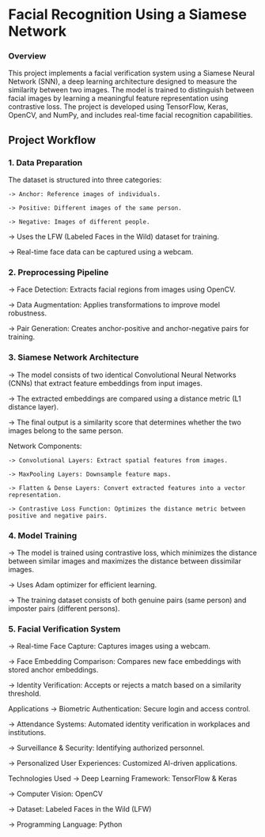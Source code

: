 # Facial Recognition Using a Siamese Network
### Overview
This project implements a facial verification system using a Siamese Neural Network (SNN), a deep learning architecture designed to measure the similarity between two images. The model is trained to distinguish between facial images by learning a meaningful feature representation using contrastive loss. The project is developed using TensorFlow, Keras, OpenCV, and NumPy, and includes real-time facial recognition capabilities.

## Project Workflow
### 1. Data Preparation
The dataset is structured into three categories:

    -> Anchor: Reference images of individuals.

    -> Positive: Different images of the same person.

    -> Negative: Images of different people.

-> Uses the LFW (Labeled Faces in the Wild) dataset for training.

-> Real-time face data can be captured using a webcam.
### 2. Preprocessing Pipeline
-> Face Detection: Extracts facial regions from images using OpenCV.

-> Data Augmentation: Applies transformations to improve model robustness.

-> Pair Generation: Creates anchor-positive and anchor-negative pairs for training.

### 3. Siamese Network Architecture
-> The model consists of two identical Convolutional Neural Networks (CNNs) that extract feature embeddings from input images.

-> The extracted embeddings are compared using a distance metric (L1 distance layer).

-> The final output is a similarity score that determines whether the two images belong to the same person.

Network Components:

    -> Convolutional Layers: Extract spatial features from images.

    -> MaxPooling Layers: Downsample feature maps.

    -> Flatten & Dense Layers: Convert extracted features into a vector representation.

    -> Contrastive Loss Function: Optimizes the distance metric between positive and negative pairs.
### 4. Model Training
-> The model is trained using contrastive loss, which minimizes the distance between similar images and maximizes the distance between dissimilar images.

-> Uses Adam optimizer for efficient learning.

-> The training dataset consists of both genuine pairs (same person) and imposter pairs (different persons).
### 5. Facial Verification System
-> Real-time Face Capture: Captures images using a webcam.

-> Face Embedding Comparison: Compares new face embeddings with stored anchor embeddings.

-> Identity Verification: Accepts or rejects a match based on a similarity threshold.

Applications
-> Biometric Authentication: Secure login and access control.

-> Attendance Systems: Automated identity verification in workplaces and institutions.

-> Surveillance & Security: Identifying authorized personnel.

-> Personalized User Experiences: Customized AI-driven applications.

Technologies Used
-> Deep Learning Framework: TensorFlow & Keras

-> Computer Vision: OpenCV

-> Dataset: Labeled Faces in the Wild (LFW)

-> Programming Language: Python
